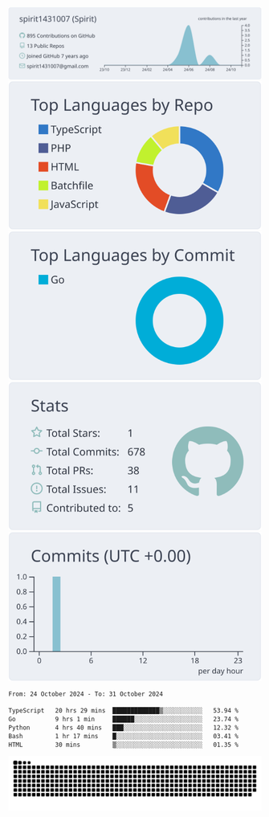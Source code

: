 [![](https://raw.githubusercontent.com/spirit1431007/spirit1431007/master/profile-summary-card-output/nord_bright/0-profile-details.svg)](https://git.io/spiritx)
[![](https://raw.githubusercontent.com/spirit1431007/spirit1431007/master/profile-summary-card-output/nord_bright/1-repos-per-language.svg)](https://git.io/spiritx) [![](https://raw.githubusercontent.com/spirit1431007/spirit1431007/master/profile-summary-card-output/nord_bright/2-most-commit-language.svg)](https://git.io/spiritx)
[![](https://raw.githubusercontent.com/spirit1431007/spirit1431007/master/profile-summary-card-output/nord_bright/3-stats.svg)](https://git.io/spiritx) [![](https://raw.githubusercontent.com/spirit1431007/spirit1431007/master/profile-summary-card-output/nord_bright/4-productive-time.svg)](https://git.io/spiritx)

<!--START_SECTION:waka-->

```txt
From: 24 October 2024 - To: 31 October 2024

TypeScript   20 hrs 29 mins  █████████████▒░░░░░░░░░░░   53.94 %
Go           9 hrs 1 min     ██████░░░░░░░░░░░░░░░░░░░   23.74 %
Python       4 hrs 40 mins   ███░░░░░░░░░░░░░░░░░░░░░░   12.32 %
Bash         1 hr 17 mins    █░░░░░░░░░░░░░░░░░░░░░░░░   03.41 %
HTML         30 mins         ▒░░░░░░░░░░░░░░░░░░░░░░░░   01.35 %
```

<!--END_SECTION:waka-->

![contribution](https://github.com/spirit1431007/spirit1431007/blob/output/github-contribution-grid-snake.svg)
